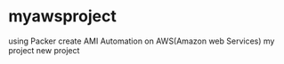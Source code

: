 # myawsproject
using Packer create AMI
Automation on AWS(Amazon web Services)
my project
new project

